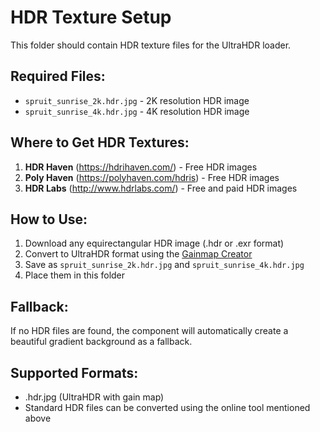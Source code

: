# HDR Texture Setup

This folder should contain HDR texture files for the UltraHDR loader.

## Required Files:
- `spruit_sunrise_2k.hdr.jpg` - 2K resolution HDR image
- `spruit_sunrise_4k.hdr.jpg` - 4K resolution HDR image

## Where to Get HDR Textures:
1. **HDR Haven** (https://hdrihaven.com/) - Free HDR images
2. **Poly Haven** (https://polyhaven.com/hdris) - Free HDR images
3. **HDR Labs** (http://www.hdrlabs.com/) - Free and paid HDR images

## How to Use:
1. Download any equirectangular HDR image (.hdr or .exr format)
2. Convert to UltraHDR format using the [Gainmap Creator](https://gainmap-creator.mono-grid.com/)
3. Save as `spruit_sunrise_2k.hdr.jpg` and `spruit_sunrise_4k.hdr.jpg`
4. Place them in this folder

## Fallback:
If no HDR files are found, the component will automatically create a beautiful gradient background as a fallback.

## Supported Formats:
- .hdr.jpg (UltraHDR with gain map)
- Standard HDR files can be converted using the online tool mentioned above
